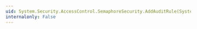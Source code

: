 ```yaml
---
uid: System.Security.AccessControl.SemaphoreSecurity.AddAuditRule(System.Security.AccessControl.SemaphoreAuditRule)
internalonly: False
---
```

